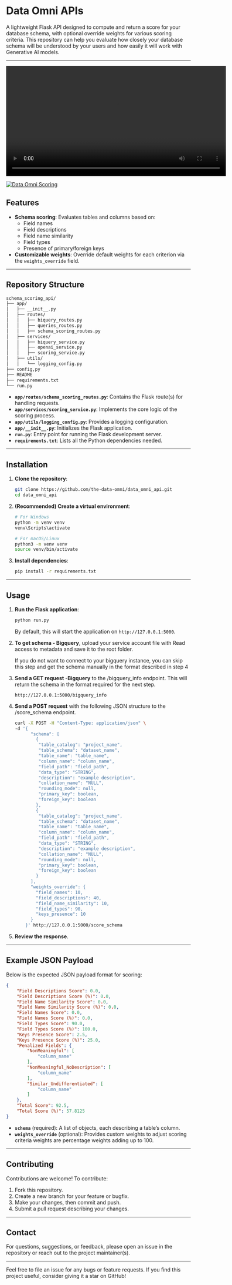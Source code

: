 # Data Omni APIs

A lightweight Flask API designed to compute and return a score for your database schema, with optional override weights for various scoring criteria. This repository can help you evaluate how closely your database schema will be understood by your users and how easily it will work with Generative AI models.

---

<video width="600" controls>
  <source src="https://github.com/the-data-omni/data_omni_api/blob/demo.mp4" type="video/mp4">
  Your browser does not support the video tag.
</video>

[![Data Omni Scoring](https://raw.githubusercontent.com/the-data-omni/data_omni_api/main/.github/data_omni_proto.gif)](https://youtu.be/iby_mqXOcbU)

## Features

- **Schema scoring**: Evaluates tables and columns based on:
  - Field names
  - Field descriptions
  - Field name similarity
  - Field types
  - Presence of primary/foreign keys
- **Customizable weights**: Override default weights for each criterion via the `weights_override` field.

---

## Repository Structure

```bash
schema_scoring_api/
├── app/
│   ├── __init__.py
│   ├── routes/
│   │   ├── biquery_routes.py
│   │   ├── queries_routes.py
│   │   ├── schema_scoring_routes.py
│   ├── services/
│   │   ├── biquery_service.py
│   │   ├── openai_service.py
│   │   ├── scoring_service.py
│   ├── utils/
│   │   └── logging_config.py
├── config,py
├── README
├── requirements.txt
└── run.py
```

- **`app/routes/schema_scoring_routes.py`**: Contains the Flask route(s) for handling requests.
- **`app/services/scoring_service.py`**: Implements the core logic of the scoring process.
- **`app/utils/logging_config.py`**: Provides a logging configuration.
- **`app/__init__.py`**: Initializes the Flask application.
- **`run.py`**: Entry point for running the Flask development server.
- **`requirements.txt`**: Lists all the Python dependencies needed.

---

## Installation

1. **Clone the repository**:

   ```bash
   git clone https://github.com/the-data-omni/data_omni_api.git
   cd data_omni_api
   ```

2. **(Recommended) Create a virtual environment**:

   ```bash
   # For Windows
   python -m venv venv
   venv\Scripts\activate

   # For macOS/Linux
   python3 -m venv venv
   source venv/bin/activate
   ```

3. **Install dependencies**:

   ```bash
   pip install -r requirements.txt
   ```

---

## Usage

1. **Run the Flask application**:

   ```bash
   python run.py
   ```
   
   By default, this will start the application on `http://127.0.0.1:5000`.

2. **To get schema - Bigquery**, upload your service account file with Read access to metadata and save it to the root folder. 

   If you do not want to connect to your bigquery instance, you can skip this step and get the schema manually in the format described in step 4

3. **Send a GET request -Bigquery** to the /bigquery_info endpoint. This will return the schema in the format required for the next step. 

    ```http://127.0.0.1:5000/bigquery_info```

4. **Send a POST request** with the following JSON structure to the /score_schema endpoint.  

   ```bash
   curl -X POST -H "Content-Type: application/json" \
   -d '{
         "schema": [
           {
            "table_catalog": "project_name",
            "table_schema": "dataset_name",
            "table_name": "table_name",
            "column_name": "column_name",
            "field_path": "field_path",
            "data_type": "STRING",
            "description": "example description",
            "collation_name": "NULL",
            "rounding_mode": null,
            "primary_key": boolean,
            "foreign_key": boolean
           },
           {
            "table_catalog": "project_name",
            "table_schema": "dataset_name",
            "table_name": "table_name",
            "column_name": "column_name",
            "field_path": "field_path",
            "data_type": "STRING",
            "description": "example description",
            "collation_name": "NULL",
            "rounding_mode": null,
            "primary_key": boolean,
            "foreign_key": boolean  
           }
         ],
         "weights_override": {
           "field_names": 10,
           "field_descriptions": 40,
           "field_name_similarity": 10,
           "field_types": 90,
           "keys_presence": 10
         }
       }' http://127.0.0.1:5000/score_schema
   ```

5. **Review the response**.

---

## Example JSON Payload

Below is the expected JSON payload format for scoring:

```json
{
    "Field Descriptions Score": 0.0,
    "Field Descriptions Score (%)": 0.0,
    "Field Name Similarity Score": 0.0,
    "Field Name Similarity Score (%)": 0.0,
    "Field Names Score": 0.0,
    "Field Names Score (%)": 0.0,
    "Field Types Score": 90.0,
    "Field Types Score (%)": 100.0,
    "Keys Presence Score": 2.5,
    "Keys Presence Score (%)": 25.0,
    "Penalized Fields": {
        "NonMeaningful": [
            "column_name"
        ],
        "NonMeaningful_NoDescription": [
            "column_name"
        ],
        "Similar_Undifferentiated": [
            "column_name"
        ]
    },
    "Total Score": 92.5,
    "Total Score (%)": 57.8125
}
```

- **`schema`** (required): A list of objects, each describing a table’s column.
- **`weights_override`** (optional): Provides custom weights to adjust scoring criteria weights are percentage weights adding up to 100.

---

## Contributing

Contributions are welcome! To contribute:

1. Fork this repository.
2. Create a new branch for your feature or bugfix.
3. Make your changes, then commit and push.
4. Submit a pull request describing your changes.

---

## Contact

For questions, suggestions, or feedback, please open an issue in the repository or reach out to the project maintainer(s).

---

Feel free to file an issue for any bugs or feature requests. If you find this project useful, consider giving it a star on GitHub!
